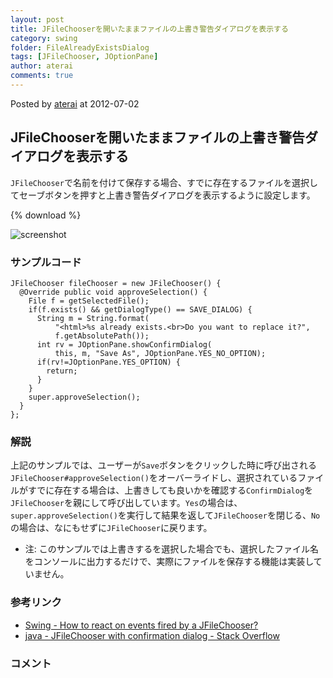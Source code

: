 ```yaml
---
layout: post
title: JFileChooserを開いたままファイルの上書き警告ダイアログを表示する
category: swing
folder: FileAlreadyExistsDialog
tags: [JFileChooser, JOptionPane]
author: aterai
comments: true
---
```


Posted by [aterai](http://terai.xrea.jp/aterai.html) at 2012-07-02

## JFileChooserを開いたままファイルの上書き警告ダイアログを表示する
`JFileChooser`で名前を付けて保存する場合、すでに存在するファイルを選択してセーブボタンを押すと上書き警告ダイアログを表示するように設定します。

{% download %}

![screenshot](https://lh6.googleusercontent.com/-77H8Wl7UgV0/T_E-hZznv2I/AAAAAAAABOo/RIVqWmchCfw/s800/FileAlreadyExistsDialog.png)

### サンプルコード
<pre class="prettyprint"><code>JFileChooser fileChooser = new JFileChooser() {
  @Override public void approveSelection() {
    File f = getSelectedFile();
    if(f.exists() &amp;&amp; getDialogType() == SAVE_DIALOG) {
      String m = String.format(
          "&lt;html&gt;%s already exists.&lt;br&gt;Do you want to replace it?",
          f.getAbsolutePath());
      int rv = JOptionPane.showConfirmDialog(
          this, m, "Save As", JOptionPane.YES_NO_OPTION);
      if(rv!=JOptionPane.YES_OPTION) {
        return;
      }
    }
    super.approveSelection();
  }
};
</code></pre>

### 解説
上記のサンプルでは、ユーザーが`Save`ボタンをクリックした時に呼び出される`JFileChooser#approveSelection()`をオーバーライドし、選択されているファイルがすでに存在する場合は、上書きしても良いかを確認する`ConfirmDialog`を`JFileChooser`を親にして呼び出しています。`Yes`の場合は、`super.approveSelection()`を実行して結果を返して`JFileChooser`を閉じる、`No`の場合は、なにもせずに`JFileChooser`に戻ります。

- 注: このサンプルでは上書きするを選択した場合でも、選択したファイル名をコンソールに出力するだけで、実際にファイルを保存する機能は実装していません。

<!-- dummy comment line for breaking list -->

### 参考リンク
- [Swing - How to react on events fired by a JFileChooser?](https://forums.oracle.com/thread/1391852)
- [java - JFileChooser with confirmation dialog - Stack Overflow](http://stackoverflow.com/questions/3651494/jfilechooser-with-confirmation-dialog)

<!-- dummy comment line for breaking list -->

### コメント
